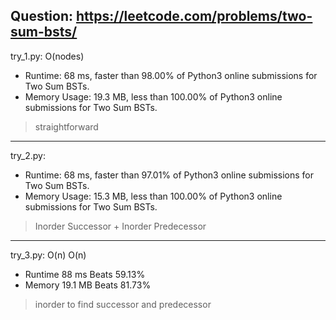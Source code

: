 Question: https://leetcode.com/problems/two-sum-bsts/
---

try_1.py: O(nodes)

* Runtime: 68 ms, faster than 98.00% of Python3 online submissions for Two Sum BSTs.
* Memory Usage: 19.3 MB, less than 100.00% of Python3 online submissions for Two Sum BSTs.

> straightforward

---

try_2.py:
* Runtime: 68 ms, faster than 97.01% of Python3 online submissions for Two Sum BSTs.
* Memory Usage: 15.3 MB, less than 100.00% of Python3 online submissions for Two Sum BSTs.

> Inorder Successor + Inorder Predecessor

---

try_3.py: O(n) O(n)

* Runtime 88 ms Beats 59.13%
* Memory 19.1 MB Beats 81.73%

> inorder to find successor and predecessor
